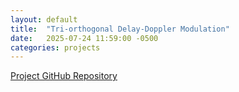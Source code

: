 ```yaml
---
layout: default
title:  "Tri-orthogonal Delay-Doppler Modulation"
date:   2025-07-24 11:59:00 -0500
categories: projects
---
```


[Project GitHub Repository](https://github.com/JRW-lab/TODDM_simulator)